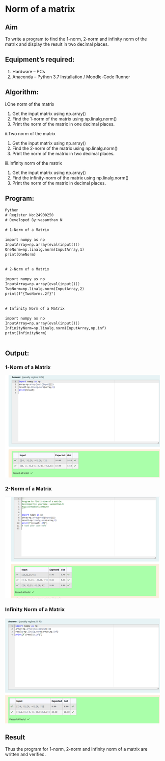 # Norm of a matrix
## Aim
To write a program to find the 1-norm, 2-norm and infinity norm of the matrix and display the result in two decimal places.
## Equipment’s required:
1.	Hardware – PCs
2.	Anaconda – Python 3.7 Installation / Moodle-Code Runner
## Algorithm:
i.One norm of the matrix

1. Get the input matrix using np.array()   
2. Find the 1-norm of the matrix using np.linalg.norm()
3. Print the norm of the matrix in one decimal places.

ii.Two norm of the matrix

1. Get the input matrix using np.array()   
2. Find the 2-norm of the matrix using np.linalg.norm()
3. Print the norm of the matrix in two decimal places.

iii.Infinity norm of the matrix

1. Get the input matrix using np.array()   
2. Find the infinity-norm of the matrix using np.linalg.norm()
3. Print the norm of the matrix in decimal places.

## Program:

```
Python
# Register No:24900250
# Developed By:vasanthan N

# 1-Norm of a Matrix

import numpy as np
InputArray=np.array(eval(input()))
OneNorm=np.linalg.norm(InputArray,1)
print(OneNorm)


# 2-Norm of a Matrix

import numpy as np
InputArray=np.array(eval(input()))
TwoNorm=np.linalg.norm(InputArray,2)
print(f"{TwoNorm:.2f}")


# Infinity Norm of a Matrix

import numpy as np
InputArray=np.array(eval(input()))
InfinityNorm=np.linalg.norm(InputArray,np.inf)
print(InfinityNorm)


```
## Output:
### 1-Norm of a Matrix
![output](<Screenshot 2025-01-05 175243.png>)

### 2-Norm of a Matrix
![output](<Screenshot 2025-01-05 175317.png>)

### Infinity Norm of a Matrix
![output](<Screenshot 2025-01-05 175330.png>)

## Result
Thus the program for 1-norm, 2-norm and Infinity norm of a matrix are written and verified.
